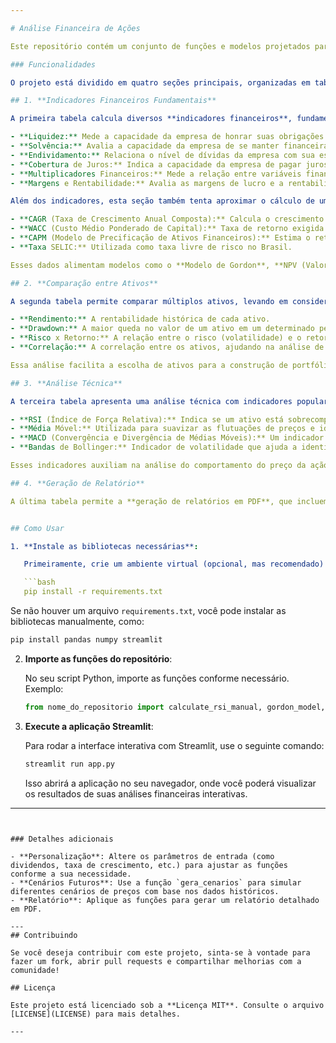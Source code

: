 ```yaml
---

# Análise Financeira de Ações

Este repositório contém um conjunto de funções e modelos projetados para realizar análises financeiras detalhadas de ações, com foco em indicadores fundamentais, avaliação de preço justo e análise técnica. As funções são integradas em um ambiente interativo no **Streamlit**, facilitando a visualização e interpretação dos resultados.

### Funcionalidades

O projeto está dividido em quatro seções principais, organizadas em tabelas no Streamlit:

## 1. **Indicadores Financeiros Fundamentais**

A primeira tabela calcula diversos **indicadores financeiros**, fundamentais para avaliar a saúde financeira de uma empresa e sua performance no mercado. Os indicadores incluem:

- **Liquidez:** Mede a capacidade da empresa de honrar suas obrigações de curto prazo.
- **Solvência:** Avalia a capacidade da empresa de se manter financeiramente no longo prazo.
- **Endividamento:** Relaciona o nível de dívidas da empresa com sua estrutura de capital.
- **Cobertura de Juros:** Indica a capacidade da empresa de pagar juros sobre sua dívida.
- **Multiplicadores Financeiros:** Mede a relação entre variáveis financeiras, como preço sobre lucro (P/L), preço sobre valor patrimonial (P/VPA), entre outros.
- **Margens e Rentabilidade:** Avalia as margens de lucro e a rentabilidade da empresa.

Além dos indicadores, esta seção também tenta aproximar o cálculo de um **preço justo** para o ativo, utilizando os seguintes dados calculados automaticamente:

- **CAGR (Taxa de Crescimento Anual Composta):** Calcula o crescimento médio anual de uma métrica específica ao longo do tempo.
- **WACC (Custo Médio Ponderado de Capital):** Taxa de retorno exigida pelos investidores.
- **CAPM (Modelo de Precificação de Ativos Financeiros):** Estima o retorno esperado de um ativo com base no risco sistemático.
- **Taxa SELIC:** Utilizada como taxa livre de risco no Brasil.

Esses dados alimentam modelos como o **Modelo de Gordon**, **NPV (Valor Presente Líquido)** e o **Modelo de Fluxo de Caixa Descontado (DCF)**, proporcionando uma avaliação robusta do preço justo da ação. Além disso, a função simula **cenários futuros** com base em **retornos históricos**, permitindo ao usuário visualizar possíveis variações no preço da ação.

## 2. **Comparação entre Ativos**

A segunda tabela permite comparar múltiplos ativos, levando em consideração:

- **Rendimento:** A rentabilidade histórica de cada ativo.
- **Drawdown:** A maior queda no valor de um ativo em um determinado período.
- **Risco x Retorno:** A relação entre o risco (volatilidade) e o retorno obtido.
- **Correlação:** A correlação entre os ativos, ajudando na análise de diversificação.

Essa análise facilita a escolha de ativos para a construção de portfólios mais eficientes e balanceados.

## 3. **Análise Técnica**

A terceira tabela apresenta uma análise técnica com indicadores populares para o acompanhamento de ações:

- **RSI (Índice de Força Relativa):** Indica se um ativo está sobrecomprado ou sobrevendido, ajudando na identificação de potenciais pontos de reversão de tendência.
- **Média Móvel:** Utilizada para suavizar as flutuações de preços e identificar tendências.
- **MACD (Convergência e Divergência de Médias Móveis):** Um indicador de momentum que ajuda a identificar mudanças na força, direção, momento e duração de uma tendência de preço.
- **Bandas de Bollinger:** Indicador de volatilidade que ajuda a identificar condições de sobrecompra ou sobrevenda.

Esses indicadores auxiliam na análise do comportamento do preço da ação no curto prazo, com foco em sinais de compra ou venda.

## 4. **Geração de Relatório**

A última tabela permite a **geração de relatórios em PDF**, que incluem todos os resultados das análises financeiras realizadas. O relatório é gerado automaticamente com gráficos e dados detalhados, oferecendo uma visão completa do ativo analisado, além de facilitar a documentação e apresentação dos resultados.


## Como Usar

1. **Instale as bibliotecas necessárias**:

   Primeiramente, crie um ambiente virtual (opcional, mas recomendado) e instale as dependências:

   ```bash
   pip install -r requirements.txt
   ```

   Se não houver um arquivo `requirements.txt`, você pode instalar as bibliotecas manualmente, como:

   ```bash
   pip install pandas numpy streamlit
   ```

2. **Importe as funções do repositório**:

   No seu script Python, importe as funções conforme necessário. Exemplo:

   ```python
   from nome_do_repositorio import calculate_rsi_manual, gordon_model, dcf_model, gera_cenarios, etc.
   ```

3. **Execute a aplicação Streamlit**:

   Para rodar a interface interativa com Streamlit, use o seguinte comando:

   ```bash
   streamlit run app.py
   ```

   Isso abrirá a aplicação no seu navegador, onde você poderá visualizar os resultados de suas análises financeiras interativas.

---
```


### Detalhes adicionais

- **Personalização**: Altere os parâmetros de entrada (como dividendos, taxa de crescimento, etc.) para ajustar as funções conforme a sua necessidade.
- **Cenários Futuros**: Use a função `gera_cenarios` para simular diferentes cenários de preços com base nos dados históricos.
- **Relatório**: Aplique as funções para gerar um relatório detalhado em PDF.

---
## Contribuindo

Se você deseja contribuir com este projeto, sinta-se à vontade para fazer um fork, abrir pull requests e compartilhar melhorias com a comunidade!

## Licença

Este projeto está licenciado sob a **Licença MIT**. Consulte o arquivo [LICENSE](LICENSE) para mais detalhes.

---
